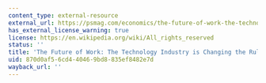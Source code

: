 ```yaml
---
content_type: external-resource
external_url: https://psmag.com/economics/the-future-of-work-the-technology-industry-is-changing-the-rules
has_external_license_warning: true
license: https://en.wikipedia.org/wiki/All_rights_reserved
status: ''
title: 'The Future of Work: The Technology Industry is Changing the Rules'
uid: 870d0af5-6cd4-4046-9bd8-835ef8482e7d
wayback_url: ''
---
```

